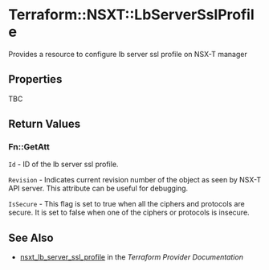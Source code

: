 # Terraform::NSXT::LbServerSslProfile

Provides a resource to configure lb server ssl profile on NSX-T manager

## Properties

TBC

## Return Values

### Fn::GetAtt

`Id` - ID of the lb server ssl profile.

`Revision` - Indicates current revision number of the object as seen by NSX-T API server. This attribute can be useful for debugging.

`IsSecure` - This flag is set to true when all the ciphers and protocols are secure. It is set to false when one of the ciphers or protocols is insecure.

## See Also

* [nsxt_lb_server_ssl_profile](https://www.terraform.io/docs/providers/nsxt/r/lb_server_ssl_profile.html) in the _Terraform Provider Documentation_